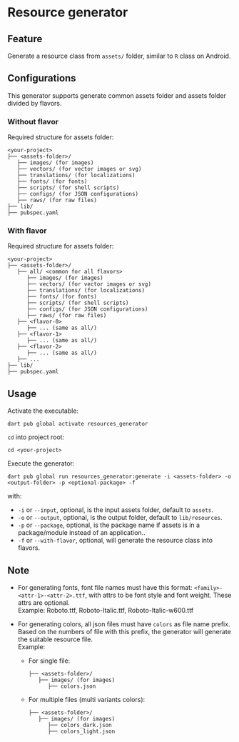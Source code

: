 # Resource generator

## Feature

Generate a resource class from `assets/` folder, similar to `R` class on Android.

## Configurations

This generator supports generate common assets folder and assets folder divided by flavors.

### Without flavor

Required structure for assets folder:

```
<your-project>
├── <assets-folder>/
   ├── images/ (for images)
   ├── vectors/ (for vector images or svg)
   ├── translations/ (for localizations)
   ├── fonts/ (for fonts)
   ├── scripts/ (for shell scripts)
   ├── configs/ (for JSON configurations)
   ├── raws/ (for raw files)
├── lib/
├── pubspec.yaml
```

### With flavor

Required structure for assets folder:

```
<your-project>
├── <assets-folder>/
   ├── all/ <common for all flavors>
      ├── images/ (for images)
      ├── vectors/ (for vector images or svg)
      ├── translations/ (for localizations)
      ├── fonts/ (for fonts)
      ├── scripts/ (for shell scripts)
      ├── configs/ (for JSON configurations)
      ├── raws/ (for raw files)
   ├── <flavor-0>
      ├── ... (same as all/)
   ├── <flavor-1>
      ├── ... (same as all/)
   ├── <flavor-2>
      ├── ... (same as all/)
   ├── ...
├── lib/
├── pubspec.yaml
```

## Usage

Activate the executable:
```
dart pub global activate resources_generator
```

`cd` into project root:
```
cd <your-project>
```

Execute the generator:
```
dart pub global run resources_generator:generate -i <assets-folder> -o <output-folder> -p <optional-package> -f
```
with:
- `-i` or `--input`, optional, is the input assets folder, default to `assets`.
- `-o` or `--output`, optional, is the output folder, default to `lib/resources`.
- `-p` or `--package`, optional, is the package name if assets is in a package/module instead of an application..
- `-f` or `--with-flavor`, optional, will generate the resource class into flavors.

## Note

- For generating fonts, font file names must have this format: `<family>-<attr-1>-<attr-2>.ttf`, with attrs to be font style and font weight. These attrs are optional.<br>
Example: Roboto.ttf, Roboto-Italic.ttf, Roboto-Italic-w600.ttf

- For generating colors, all json files must have `colors` as file name prefix. Based on the numbers of file with this prefix, the generator will generate the suitable resource file.<br>
Example:
   - For single file:<br>
      ```
      ├── <assets-folder>/
         ├── images/ (for images)
            ├── colors.json
      ```
   - For multiple files (multi variants colors):<br>
      ```
      ├── <assets-folder>/
         ├── images/ (for images)
            ├── colors_dark.json
            ├── colors_light.json
      ```